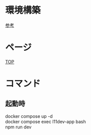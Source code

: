 # 環境構築
[参考](https://qiita.com/hitotch/items/2e816bc1423d00562dc2)

# ページ
[TOP](http://localhost)

# コマンド
## 起動時
docker compose up -d  
docker compose exec l11dev-app bash  
npm run dev  